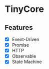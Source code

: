 # TinyCore

## Features

- [x] Event-Driven
- [x] Promise
- [x] HTTP
- [x] Observable
- [x] State Machine
